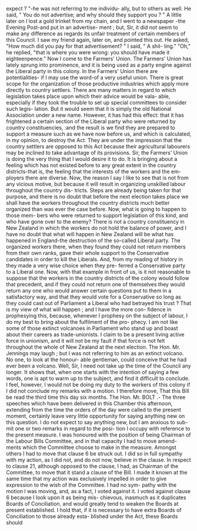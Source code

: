 expect ? "-he was not referring to me individu- ally, but to others as well. He said, " You do not advertise; and why should they support you ? " A little later on I lost a gold trinket from my chain, and I went to a newspaper -the Evening Post-and put in an advertise- ment ; but, Sir, it did not seem to make any difference as regards its unfair treatment of certain members of this Council. I saw my friend again, later on, and pointed this out. He asked, "How much did you pay for that advertisement? " I said, " A shil- ling." "Oh," he replied, "that is where you were wrong: you should have made it eighteenpence." Now I come to the Farmers' Union. The Farmers' Union has lately sprung into prominence, and it is being used as a party engine against the Liberal party in this colony. In the Farmers' Union there are potentialities- if I may use the word-of a very useful union. There is great scope for the organization of those productive industries which apply more directly to country settlers. There are many matters in regard to which legislation takes place upon which their advice would be vala- able, especially if they took the trouble to set up special committees to consider such legis- lation. But it would seem that it is simply the old National Association under a new name. However, it has had this effect: that it has frightened a certain section of the Liberal party who were returned by country constituencies, :and the result is we find they are prepared to support a measure such as we have now before us, and which is calculated, in my opinion, to destroy the Act. They are under the impression that the country settlers are opposed to this Act because their agricultural labourers may be inclined to take advantage of its provisions. Sir, the Farmers' Union is doing the very thing that I would desire it to do. It is bringing about a feeling which has not existed before to any great extent in the country districts-that is, the feeling that the interests of the workers and the em- ployers there are diverse. Now, the reason I say I like to see that is not from any vicious motive, but because it will result in organizing unskilled labour throughout the country dis- tricts. Steps are already being taken for that purpose, and there is no doubt that before the next election takes place we shall have the workers throughout the country districts much better organized than was ever the case before. Now, what is going to happen to those mem- bers who were returned to support legislation of this kind, and who have gone over to the enemy? There is not a country constituency in New Zealand in which the workers do not hold the balance of power, and I have no doubt that what will happen in New Zealand will be what has happened in England-the destruction of the so-called Liberal party. The organized workers there, when they found they could not return members from their own ranks, gave their whole support to the Conservative candidates in order to kill the Liberals. And, from my reading of history in they made a very wise choice when they pre- ferred a Conservative party to a Liberal one. Now, with that example in front of us, is it not reasonable to suppose that the workers in the country districts of the colony would follow that precedent, and if they could not return one of themselves they would return any one who would answer certain questions put to them in a satisfactory way, and that they would vote for a Conservative so long as they could cast out of Parliament a Liberal who had betrayed his trust ? That is my view of what will happen ; and I have the more con- fidence in prophesying this, because, whenever I prophesy on the subject of labour, I do my best to bring about the fulfilment of the pro- phecy. I am not like some of those extinct volcanoes in Parliament who stand up and boast about their careers as trade-unionists. I claim to be a present living active force in unionism, and it will not be my fault if that force is not felt throughout the whole of New Zealand at the next election. The Hon. Mr. Jennings may laugh ; but I was not referring to him as an extinct volcano. No one, to look at the honour- able gentleman, could conceive that he had ever been a volcano. Well, Sir, I need not take up the time of the Council any longer. It shows that, when one starts with the intention of saying a few words, one is apt to warm up to the subject, and find it difficult to conclude. I feel, however, I would not be doing my duty to the workers of this colony if I did not conclude my remarks with a motion. I therefore move, That this Bill be read the third time this day six months. The Hon. Mr. BOLT .- The three speeches which have been delivered in this Chamber this afternoon, extending from the time the orders of the day were called to the present moment, certainly leave very little opportunity for saying anything new on this question. I do not expect to say anything new, but I am anxious to sub- mit one or two remarks in regard to the posi- tion I occupy with reference to the present measure. I was honoured with the position of being Chairman of the Labour Bills Committee, and in that capacity I had to move amend- ments which the Committee choose to make in the measure. Amongst others I had to move that clause 6 be struck out. I did so in full sympathy with my action, as I did not, and do not now, believe in the clause. In respect to clause 21, although opposed to the clause, I had, as Chairman of the Committee, to move that it stand a clause of the Bill. I made it known at the same time that my action was exclusively impelled in order to give expression to the wish of the Committee. I had no sym- pathy with the motion I was moving, and, as a fact, I voted against it. I voted against clause 6 because I look upon it as being mis- chievous, inasmuch as it duplicates Boards of Conciliation, and would greatly tend to weaken the Boards at present established. I hold that, if it is necessary to have extra Boards of Conciliation to those already esta- blished under the Act, these Boards should 